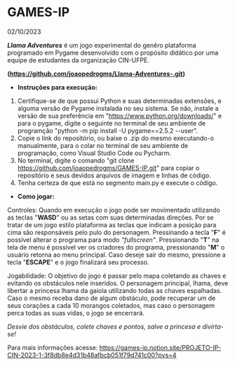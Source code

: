# GAMES-IP
02/10/2023

***Llama Adventures*** é um jogo experimental do genêro plataforma programado em Pygame desenvolvido com o propósito didático por uma equipe de estudantes da organização CIN-UFPE.

**(https://github.com/joaopedrogms/Llama-Adventures-.git)**

- **Instruções para execução:**

1. Certifique-se de que possui Python e suas determinadas extensões, e alguma versão de Pygame instalada no seu sistema. Se não, instale a versão de sua preferência
   em "https://www.python.org/downloads/" e para o pygame, digite o seguinte no terminal de seu ambiente de programção "python -m pip install -U pygame==2.5.2 --user".
3. Copie o link do repositório, ou baixe o .zip do mesmo executando-o manualmente, para o colar no terminal de seu ambiente de programação,
   como Visual Studio Code ou Pycharm.
4. No terminal, digite o comando "git clone https://github.com/joaopedrogms/GAMES-IP.git" para copiar o repositório e seus devidos arquivos de imagem e linhas de código.
5. Tenha certeza de que está no segmento main.py e execute o código.

- **Como jogar:**

Controles:
 Quando em execução o jogo pode ser movimentado utilizando as teclas "**WASD**" ou as setas com suas determinadas direções. Por se tratar de um jogo estilo plataforma
 as teclas que indicam a posição para cima são responsáveis pelo pulo do personagem. Pressinando a tecla "**F**" é possível alterar o programa para modo *"fullscreen"*.
 Pressionando "**T**" na tela de menu é possível ver os criadores do programa, pressionando "**M**" o usuário retorna ao menu principal. 
 Caso deseje sair do mesmo, pressione a tecla "**ESCAPE**" e o jogo finalizará seu processo.

Jogabilidade:
 O objetivo do jogo é passar pelo mapa coletando as chaves e evitando os obstáculos nele inseridos. O personagem principal, lhama, deve libertar a princesa lhama da gaiola 
 utilizando todas as chaves espalhadas. Caso o mesmo receba dano de algum obstáculo, pode recuperar um de seus corações a cada 10 morangos coletados, mas caso o personagem perca
 todas as suas vidas, o jogo se encerrará. 

*Desvie dos obstáculos, colete chaves e pontos, salve a princesa e divirta-se!*

Para mais informações acesse: https://games-ip.notion.site/PROJETO-IP-CIN-2023-1-3f8db8e4d31b48afbcb051f79d741c00?pvs=4

